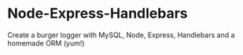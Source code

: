 # Node-Express-Handlebars
Create a burger logger with MySQL, Node, Express, Handlebars and a homemade ORM (yum!)
